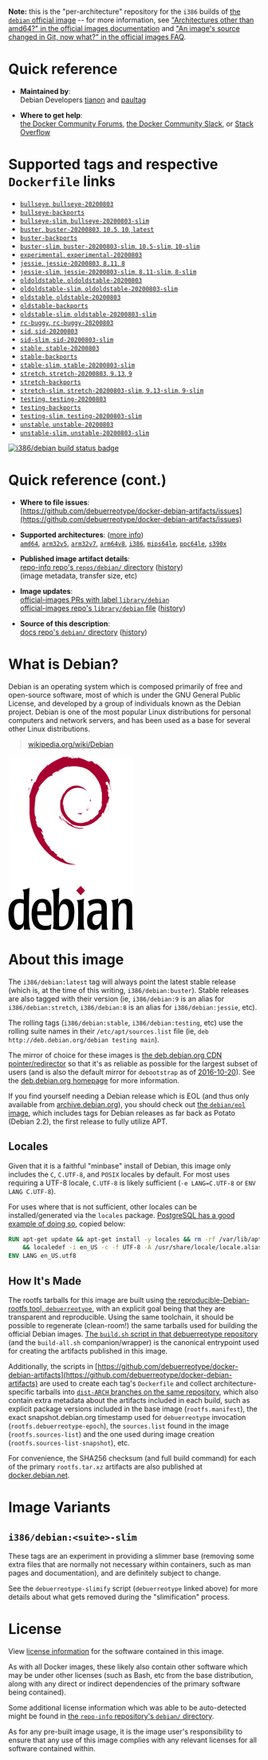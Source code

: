 <!--

********************************************************************************

WARNING:

    DO NOT EDIT "debian/README.md"

    IT IS AUTO-GENERATED

    (from the other files in "debian/" combined with a set of templates)

********************************************************************************

-->

**Note:** this is the "per-architecture" repository for the `i386` builds of [the `debian` official image](https://hub.docker.com/_/debian) -- for more information, see ["Architectures other than amd64?" in the official images documentation](https://github.com/docker-library/official-images#architectures-other-than-amd64) and ["An image's source changed in Git, now what?" in the official images FAQ](https://github.com/docker-library/faq#an-images-source-changed-in-git-now-what).

# Quick reference

-	**Maintained by**:  
	Debian Developers [tianon](https://qa.debian.org/developer.php?login=tianon) and [paultag](https://qa.debian.org/developer.php?login=paultag)

-	**Where to get help**:  
	[the Docker Community Forums](https://forums.docker.com/), [the Docker Community Slack](https://dockr.ly/slack), or [Stack Overflow](https://stackoverflow.com/search?tab=newest&q=docker)

# Supported tags and respective `Dockerfile` links

-	[`bullseye`, `bullseye-20200803`](https://github.com/debuerreotype/docker-debian-artifacts/blob/34798fc88bd9d11f4b84aed6e0b7c28fd5a53119/bullseye/Dockerfile)
-	[`bullseye-backports`](https://github.com/debuerreotype/docker-debian-artifacts/blob/34798fc88bd9d11f4b84aed6e0b7c28fd5a53119/bullseye/backports/Dockerfile)
-	[`bullseye-slim`, `bullseye-20200803-slim`](https://github.com/debuerreotype/docker-debian-artifacts/blob/34798fc88bd9d11f4b84aed6e0b7c28fd5a53119/bullseye/slim/Dockerfile)
-	[`buster`, `buster-20200803`, `10.5`, `10`, `latest`](https://github.com/debuerreotype/docker-debian-artifacts/blob/34798fc88bd9d11f4b84aed6e0b7c28fd5a53119/buster/Dockerfile)
-	[`buster-backports`](https://github.com/debuerreotype/docker-debian-artifacts/blob/34798fc88bd9d11f4b84aed6e0b7c28fd5a53119/buster/backports/Dockerfile)
-	[`buster-slim`, `buster-20200803-slim`, `10.5-slim`, `10-slim`](https://github.com/debuerreotype/docker-debian-artifacts/blob/34798fc88bd9d11f4b84aed6e0b7c28fd5a53119/buster/slim/Dockerfile)
-	[`experimental`, `experimental-20200803`](https://github.com/debuerreotype/docker-debian-artifacts/blob/34798fc88bd9d11f4b84aed6e0b7c28fd5a53119/experimental/Dockerfile)
-	[`jessie`, `jessie-20200803`, `8.11`, `8`](https://github.com/debuerreotype/docker-debian-artifacts/blob/34798fc88bd9d11f4b84aed6e0b7c28fd5a53119/jessie/Dockerfile)
-	[`jessie-slim`, `jessie-20200803-slim`, `8.11-slim`, `8-slim`](https://github.com/debuerreotype/docker-debian-artifacts/blob/34798fc88bd9d11f4b84aed6e0b7c28fd5a53119/jessie/slim/Dockerfile)
-	[`oldoldstable`, `oldoldstable-20200803`](https://github.com/debuerreotype/docker-debian-artifacts/blob/34798fc88bd9d11f4b84aed6e0b7c28fd5a53119/oldoldstable/Dockerfile)
-	[`oldoldstable-slim`, `oldoldstable-20200803-slim`](https://github.com/debuerreotype/docker-debian-artifacts/blob/34798fc88bd9d11f4b84aed6e0b7c28fd5a53119/oldoldstable/slim/Dockerfile)
-	[`oldstable`, `oldstable-20200803`](https://github.com/debuerreotype/docker-debian-artifacts/blob/34798fc88bd9d11f4b84aed6e0b7c28fd5a53119/oldstable/Dockerfile)
-	[`oldstable-backports`](https://github.com/debuerreotype/docker-debian-artifacts/blob/34798fc88bd9d11f4b84aed6e0b7c28fd5a53119/oldstable/backports/Dockerfile)
-	[`oldstable-slim`, `oldstable-20200803-slim`](https://github.com/debuerreotype/docker-debian-artifacts/blob/34798fc88bd9d11f4b84aed6e0b7c28fd5a53119/oldstable/slim/Dockerfile)
-	[`rc-buggy`, `rc-buggy-20200803`](https://github.com/debuerreotype/docker-debian-artifacts/blob/34798fc88bd9d11f4b84aed6e0b7c28fd5a53119/rc-buggy/Dockerfile)
-	[`sid`, `sid-20200803`](https://github.com/debuerreotype/docker-debian-artifacts/blob/34798fc88bd9d11f4b84aed6e0b7c28fd5a53119/sid/Dockerfile)
-	[`sid-slim`, `sid-20200803-slim`](https://github.com/debuerreotype/docker-debian-artifacts/blob/34798fc88bd9d11f4b84aed6e0b7c28fd5a53119/sid/slim/Dockerfile)
-	[`stable`, `stable-20200803`](https://github.com/debuerreotype/docker-debian-artifacts/blob/34798fc88bd9d11f4b84aed6e0b7c28fd5a53119/stable/Dockerfile)
-	[`stable-backports`](https://github.com/debuerreotype/docker-debian-artifacts/blob/34798fc88bd9d11f4b84aed6e0b7c28fd5a53119/stable/backports/Dockerfile)
-	[`stable-slim`, `stable-20200803-slim`](https://github.com/debuerreotype/docker-debian-artifacts/blob/34798fc88bd9d11f4b84aed6e0b7c28fd5a53119/stable/slim/Dockerfile)
-	[`stretch`, `stretch-20200803`, `9.13`, `9`](https://github.com/debuerreotype/docker-debian-artifacts/blob/34798fc88bd9d11f4b84aed6e0b7c28fd5a53119/stretch/Dockerfile)
-	[`stretch-backports`](https://github.com/debuerreotype/docker-debian-artifacts/blob/34798fc88bd9d11f4b84aed6e0b7c28fd5a53119/stretch/backports/Dockerfile)
-	[`stretch-slim`, `stretch-20200803-slim`, `9.13-slim`, `9-slim`](https://github.com/debuerreotype/docker-debian-artifacts/blob/34798fc88bd9d11f4b84aed6e0b7c28fd5a53119/stretch/slim/Dockerfile)
-	[`testing`, `testing-20200803`](https://github.com/debuerreotype/docker-debian-artifacts/blob/34798fc88bd9d11f4b84aed6e0b7c28fd5a53119/testing/Dockerfile)
-	[`testing-backports`](https://github.com/debuerreotype/docker-debian-artifacts/blob/34798fc88bd9d11f4b84aed6e0b7c28fd5a53119/testing/backports/Dockerfile)
-	[`testing-slim`, `testing-20200803-slim`](https://github.com/debuerreotype/docker-debian-artifacts/blob/34798fc88bd9d11f4b84aed6e0b7c28fd5a53119/testing/slim/Dockerfile)
-	[`unstable`, `unstable-20200803`](https://github.com/debuerreotype/docker-debian-artifacts/blob/34798fc88bd9d11f4b84aed6e0b7c28fd5a53119/unstable/Dockerfile)
-	[`unstable-slim`, `unstable-20200803-slim`](https://github.com/debuerreotype/docker-debian-artifacts/blob/34798fc88bd9d11f4b84aed6e0b7c28fd5a53119/unstable/slim/Dockerfile)

[![i386/debian build status badge](https://img.shields.io/jenkins/s/https/doi-janky.infosiftr.net/job/multiarch/job/i386/job/debian.svg?label=i386/debian%20%20build%20job)](https://doi-janky.infosiftr.net/job/multiarch/job/i386/job/debian/)

# Quick reference (cont.)

-	**Where to file issues**:  
	[https://github.com/debuerreotype/docker-debian-artifacts/issues](https://github.com/debuerreotype/docker-debian-artifacts/issues)

-	**Supported architectures**: ([more info](https://github.com/docker-library/official-images#architectures-other-than-amd64))  
	[`amd64`](https://hub.docker.com/r/amd64/debian/), [`arm32v5`](https://hub.docker.com/r/arm32v5/debian/), [`arm32v7`](https://hub.docker.com/r/arm32v7/debian/), [`arm64v8`](https://hub.docker.com/r/arm64v8/debian/), [`i386`](https://hub.docker.com/r/i386/debian/), [`mips64le`](https://hub.docker.com/r/mips64le/debian/), [`ppc64le`](https://hub.docker.com/r/ppc64le/debian/), [`s390x`](https://hub.docker.com/r/s390x/debian/)

-	**Published image artifact details**:  
	[repo-info repo's `repos/debian/` directory](https://github.com/docker-library/repo-info/blob/master/repos/debian) ([history](https://github.com/docker-library/repo-info/commits/master/repos/debian))  
	(image metadata, transfer size, etc)

-	**Image updates**:  
	[official-images PRs with label `library/debian`](https://github.com/docker-library/official-images/pulls?q=label%3Alibrary%2Fdebian)  
	[official-images repo's `library/debian` file](https://github.com/docker-library/official-images/blob/master/library/debian) ([history](https://github.com/docker-library/official-images/commits/master/library/debian))

-	**Source of this description**:  
	[docs repo's `debian/` directory](https://github.com/docker-library/docs/tree/master/debian) ([history](https://github.com/docker-library/docs/commits/master/debian))

# What is Debian?

Debian is an operating system which is composed primarily of free and open-source software, most of which is under the GNU General Public License, and developed by a group of individuals known as the Debian project. Debian is one of the most popular Linux distributions for personal computers and network servers, and has been used as a base for several other Linux distributions.

> [wikipedia.org/wiki/Debian](https://en.wikipedia.org/wiki/Debian)

![logo](https://raw.githubusercontent.com/docker-library/docs/b449be7df57e9ed9086bb5821bfb5d6cdc5d67a4/debian/logo.png)

# About this image

The `i386/debian:latest` tag will always point the latest stable release (which is, at the time of this writing, `i386/debian:buster`). Stable releases are also tagged with their version (ie, `i386/debian:9` is an alias for `i386/debian:stretch`, `i386/debian:8` is an alias for `i386/debian:jessie`, etc).

The rolling tags (`i386/debian:stable`, `i386/debian:testing`, etc) use the rolling suite names in their `/etc/apt/sources.list` file (ie, `deb http://deb.debian.org/debian testing main`).

The mirror of choice for these images is [the deb.debian.org CDN pointer/redirector](https://deb.debian.org) so that it's as reliable as possible for the largest subset of users (and is also the default mirror for `debootstrap` as of [2016-10-20](https://anonscm.debian.org/cgit/d-i/debootstrap.git/commit/?id=9e8bc60ad1ccf3a25ce7890526b70059f3e770de)). See the [deb.debian.org homepage](https://deb.debian.org) for more information.

If you find yourself needing a Debian release which is EOL (and thus only available from [archive.debian.org](http://archive.debian.org)), you should check out [the `debian/eol` image](https://hub.docker.com/r/debian/eol/), which includes tags for Debian releases as far back as Potato (Debian 2.2), the first release to fully utilize APT.

## Locales

Given that it is a faithful "minbase" install of Debian, this image only includes the `C`, `C.UTF-8`, and `POSIX` locales by default. For most uses requiring a UTF-8 locale, `C.UTF-8` is likely sufficient (`-e LANG=C.UTF-8` or `ENV LANG C.UTF-8`).

For uses where that is not sufficient, other locales can be installed/generated via the `locales` package. [PostgreSQL has a good example of doing so](https://github.com/docker-library/postgres/blob/69bc540ecfffecce72d49fa7e4a46680350037f9/9.6/Dockerfile#L21-L24), copied below:

```dockerfile
RUN apt-get update && apt-get install -y locales && rm -rf /var/lib/apt/lists/* \
	&& localedef -i en_US -c -f UTF-8 -A /usr/share/locale/locale.alias en_US.UTF-8
ENV LANG en_US.utf8
```

## How It's Made

The rootfs tarballs for this image are built using [the reproducible-Debian-rootfs tool, `debuerreotype`](https://github.com/debuerreotype/debuerreotype), with an explicit goal being that they are transparent and reproducible. Using the same toolchain, it should be possible to regenerate (clean-room!) the same tarballs used for building the official Debian images. [The `build.sh` script in that debuerreotype repository](https://github.com/debuerreotype/debuerreotype/blob/master/build.sh) (and the `build-all.sh` companion/wrapper) is the canonical entrypoint used for creating the artifacts published in this image.

Additionally, the scripts in [https://github.com/debuerreotype/docker-debian-artifacts](https://github.com/debuerreotype/docker-debian-artifacts) are used to create each tag's `Dockerfile` and collect architecture-specific tarballs into [`dist-ARCH` branches on the same repository](https://github.com/debuerreotype/docker-debian-artifacts/branches), which also contain extra metadata about the artifacts included in each build, such as explicit package versions included in the base image (`rootfs.manifest`), the exact snapshot.debian.org timestamp used for `debuerreotype` invocation (`rootfs.debuerreotype-epoch`), the `sources.list` found in the image (`rootfs.sources-list`) and the one used during image creation (`rootfs.sources-list-snapshot`), etc.

For convenience, the SHA256 checksum (and full build command) for each of the primary `rootfs.tar.xz` artifacts are also published at [docker.debian.net](https://docker.debian.net/).

# Image Variants

## `i386/debian:<suite>-slim`

These tags are an experiment in providing a slimmer base (removing some extra files that are normally not necessary within containers, such as man pages and documentation), and are definitely subject to change.

See the `debuerreotype-slimify` script (`debuerreotype` linked above) for more details about what gets removed during the "slimification" process.

# License

View [license information](https://www.debian.org/social_contract#guidelines) for the software contained in this image.

As with all Docker images, these likely also contain other software which may be under other licenses (such as Bash, etc from the base distribution, along with any direct or indirect dependencies of the primary software being contained).

Some additional license information which was able to be auto-detected might be found in [the `repo-info` repository's `debian/` directory](https://github.com/docker-library/repo-info/tree/master/repos/debian).

As for any pre-built image usage, it is the image user's responsibility to ensure that any use of this image complies with any relevant licenses for all software contained within.

